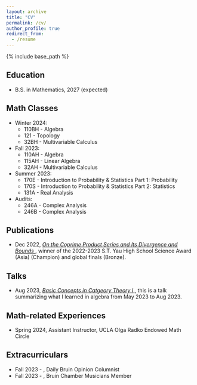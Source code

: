 ```yaml
---
layout: archive
title: "CV"
permalink: /cv/
author_profile: true
redirect_from:
  - /resume
---
```


{% include base_path %}

Education
------
* B.S. in Mathematics, 2027 (expected)
  
Math Classes
------
* Winter 2024:
  + 110BH - Algebra
  + 121 - Topology
  + 32BH - Multivariable Calculus
* Fall 2023:
  + 110AH - Algebra 
  + 115AH - Linear Algebra
  + 32AH - Multivariable Calculus
* Summer 2023:
  + 170E - Introduction to Probability & Statistics Part 1: Probability
  + 170S - Introduction to Probability & Statistics Part 2: Statistics
  + 131A - Real Analysis
* Audits:
  + 246A - Complex Analysis
  + 246B - Complex Analysis
    
Publications
------
* Dec 2022, <a href="https://drive.google.com/file/d/1XE6-QVYHrVWyFg-2u4yom5OPNqoixJw_/view?usp=sharing"> *On the Coprime Product Series and Its Divergence and Bounds* </a>, winner of the 2022-2023 S.T. Yau High School Science Award (Asia) (Champion) and global finals (Bronze).
  
Talks
------
* Aug 2023, <a href="https://drive.google.com/file/d/11osYw7-6TlMaAoz0Ns-5TaqgeEsCY6in/view?usp=sharing"> *Basic Concepts in Catgeory Theory I* </a>, this is a talk summarizing what I learned in algebra from May 2023 to Aug 2023.

Math-related Experiences
------
* Spring 2024, Assistant Instructor, UCLA Olga Radko Endowed Math Circle
  
Extracurriculars
------
* Fall 2023 - , Daily Bruin Opinion Columnist
* Fall 2023 - , Bruin Chamber Musicians Member

